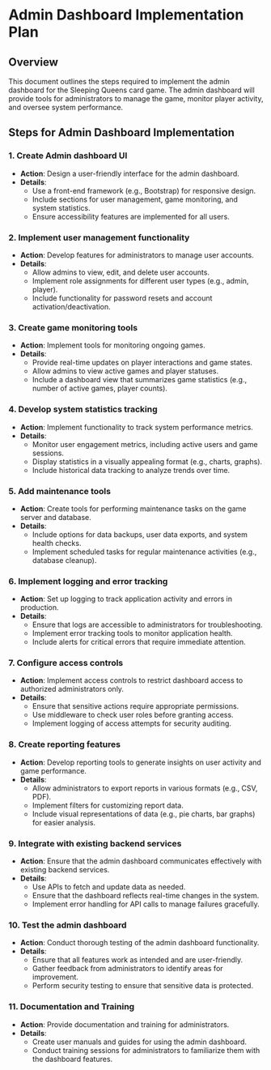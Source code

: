 # Admin Dashboard Implementation Plan

## Overview
This document outlines the steps required to implement the admin dashboard for the Sleeping Queens card game. The admin dashboard will provide tools for administrators to manage the game, monitor player activity, and oversee system performance.

## Steps for Admin Dashboard Implementation

### 1. Create Admin dashboard UI
- **Action**: Design a user-friendly interface for the admin dashboard.
- **Details**:
  - Use a front-end framework (e.g., Bootstrap) for responsive design.
  - Include sections for user management, game monitoring, and system statistics.
  - Ensure accessibility features are implemented for all users.

### 2. Implement user management functionality
- **Action**: Develop features for administrators to manage user accounts.
- **Details**:
  - Allow admins to view, edit, and delete user accounts.
  - Implement role assignments for different user types (e.g., admin, player).
  - Include functionality for password resets and account activation/deactivation.

### 3. Create game monitoring tools
- **Action**: Implement tools for monitoring ongoing games.
- **Details**:
  - Provide real-time updates on player interactions and game states.
  - Allow admins to view active games and player statuses.
  - Include a dashboard view that summarizes game statistics (e.g., number of active games, player counts).

### 4. Develop system statistics tracking
- **Action**: Implement functionality to track system performance metrics.
- **Details**:
  - Monitor user engagement metrics, including active users and game sessions.
  - Display statistics in a visually appealing format (e.g., charts, graphs).
  - Include historical data tracking to analyze trends over time.

### 5. Add maintenance tools
- **Action**: Create tools for performing maintenance tasks on the game server and database.
- **Details**:
  - Include options for data backups, user data exports, and system health checks.
  - Implement scheduled tasks for regular maintenance activities (e.g., database cleanup).

### 6. Implement logging and error tracking
- **Action**: Set up logging to track application activity and errors in production.
- **Details**:
  - Ensure that logs are accessible to administrators for troubleshooting.
  - Implement error tracking tools to monitor application health.
  - Include alerts for critical errors that require immediate attention.

### 7. Configure access controls
- **Action**: Implement access controls to restrict dashboard access to authorized administrators only.
- **Details**:
  - Ensure that sensitive actions require appropriate permissions.
  - Use middleware to check user roles before granting access.
  - Implement logging of access attempts for security auditing.

### 8. Create reporting features
- **Action**: Develop reporting tools to generate insights on user activity and game performance.
- **Details**:
  - Allow administrators to export reports in various formats (e.g., CSV, PDF).
  - Implement filters for customizing report data.
  - Include visual representations of data (e.g., pie charts, bar graphs) for easier analysis.

### 9. Integrate with existing backend services
- **Action**: Ensure that the admin dashboard communicates effectively with existing backend services.
- **Details**:
  - Use APIs to fetch and update data as needed.
  - Ensure that the dashboard reflects real-time changes in the system.
  - Implement error handling for API calls to manage failures gracefully.

### 10. Test the admin dashboard
- **Action**: Conduct thorough testing of the admin dashboard functionality.
- **Details**:
  - Ensure that all features work as intended and are user-friendly.
  - Gather feedback from administrators to identify areas for improvement.
  - Perform security testing to ensure that sensitive data is protected.

### 11. Documentation and Training
- **Action**: Provide documentation and training for administrators.
- **Details**:
  - Create user manuals and guides for using the admin dashboard.
  - Conduct training sessions for administrators to familiarize them with the dashboard features.
